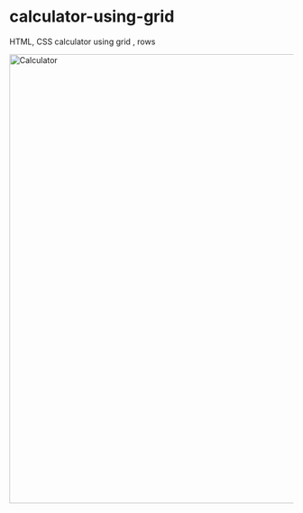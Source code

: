 # calculator-using-grid
HTML, CSS calculator using grid , rows


<img width="797" alt="Calculator" src="https://github.com/user-attachments/assets/b24f4a76-2355-49e7-a950-34c4012bdc7b" />
